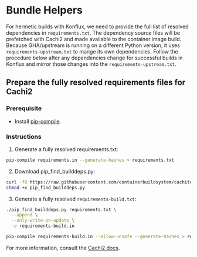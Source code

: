 # Bundle Helpers

For hermetic builds with Konflux, we need to provide the full list of resolved dependencies in `requirements.txt`.
The dependency source files will be prefetched with Cachi2 and made available to the container image build.
Because GHA/upstream is running on a different Python version, it uses `requirements-upstream.txt` to mange its own dependencies.
Follow the procedure below after any dependencies change for successful builds in Konflux and mirror those changes into the `requirements-upstream.txt`.

## Prepare the fully resolved requirements files for Cachi2

### Prerequisite

- Install [pip-compile](https://pip-tools.readthedocs.io/en/stable/).

### Instructions

1. Generate a fully resolved requirements.txt:

```bash
pip-compile requirements.in --generate-hashes > requirements.txt
```

2. Download pip_find_builddeps.py:

```bash
curl -fO https://raw.githubusercontent.com/containerbuildsystem/cachito/master/bin/pip_find_builddeps.py
chmod +x pip_find_builddeps.py
```

3. Generate a fully resolved `requirements-build.txt`:

```bash
./pip_find_builddeps.py requirements.txt \
  --append \
  --only-write-on-update \
  -o requirements-build.in

pip-compile requirements-build.in --allow-unsafe --generate-hashes > requirements-build.txt
```

For more information, consult the [Cachi2 docs](https://github.com/containerbuildsystem/cachi2/blob/main/docs/pip.md#building-from-source).
